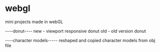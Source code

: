 # webgl
 mini projects made in webGL

 ----donut----
 new - viewport responsive donut 
 old - old version donut

 ----character models-----
 reshaped and copied character models from obj file
